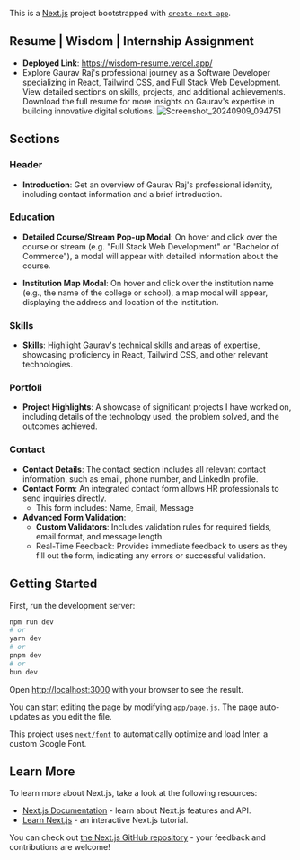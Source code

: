 This is a [Next.js](https://nextjs.org/) project bootstrapped with [`create-next-app`](https://github.com/vercel/next.js/tree/canary/packages/create-next-app).
## Resume | Wisdom |  Internship Assignment
- **Deployed Link**: https://wisdom-resume.vercel.app/ 
- Explore Gaurav Raj's professional journey as a Software Developer specializing in React, Tailwind CSS, and Full Stack Web Development. View detailed sections on skills, projects, and additional achievements. Download the full resume for more insights on Gaurav's expertise in building innovative digital solutions.
![Screenshot_20240909_094751](https://github.com/user-attachments/assets/99b3d1c2-3998-4a98-bb6c-9abfa440fe33)
## Sections
### Header
- **Introduction**: Get an overview of Gaurav Raj's professional identity, including contact information and a brief introduction.

### Education
- **Detailed Course/Stream Pop-up Modal**: On hover and click over the course or stream (e.g. "Full Stack Web Development" or "Bachelor of Commerce"), a modal will appear with detailed information about the course.

- **Institution Map Modal**: On hover and click over the institution name (e.g., the name of the college or school), a map modal will appear, displaying the address and location of the institution.

### Skills
- **Skills**: Highlight Gaurav's technical skills and areas of expertise, showcasing proficiency in React, Tailwind CSS, and other relevant technologies.

### Portfoli
- **Project Highlights**: A showcase of significant projects I have worked on, including details of the technology used, the problem solved, and the outcomes achieved.

### Contact
- **Contact Details**: The contact section includes all relevant contact information, such as email, phone number, and LinkedIn profile.
- **Contact Form**: An integrated contact form allows HR professionals to send inquiries directly.
  - This form includes: Name, Email, Message
- **Advanced Form Validation**:
   - **Custom Validators**: Includes validation rules for required fields, email format, and message length.
  - Real-Time Feedback: Provides immediate feedback to users as they fill out the form, indicating any errors or successful validation.



## Getting Started

First, run the development server:

```bash
npm run dev
# or
yarn dev
# or
pnpm dev
# or
bun dev
```

Open [http://localhost:3000](http://localhost:3000) with your browser to see the result.

You can start editing the page by modifying `app/page.js`. The page auto-updates as you edit the file.

This project uses [`next/font`](https://nextjs.org/docs/basic-features/font-optimization) to automatically optimize and load Inter, a custom Google Font.

## Learn More

To learn more about Next.js, take a look at the following resources:

- [Next.js Documentation](https://nextjs.org/docs) - learn about Next.js features and API.
- [Learn Next.js](https://nextjs.org/learn) - an interactive Next.js tutorial.

You can check out [the Next.js GitHub repository](https://github.com/vercel/next.js/) - your feedback and contributions are welcome!


